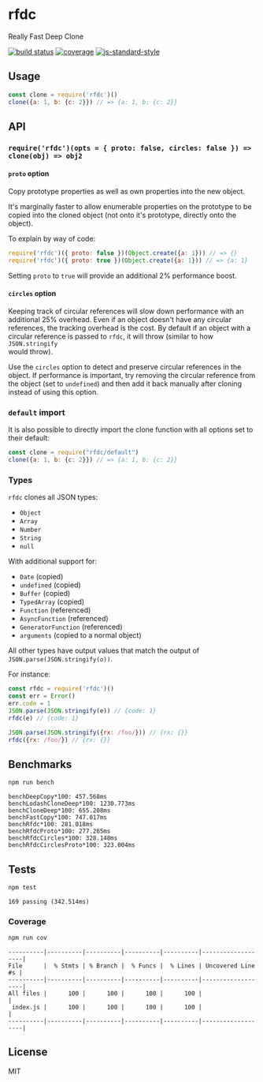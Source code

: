 # rfdc

Really Fast Deep Clone


[![build status](https://img.shields.io/travis/davidmarkclements/rfdc.svg)](https://travis-ci.org/davidmarkclements/rfdc)
[![coverage](https://img.shields.io/codecov/c/github/davidmarkclements/rfdc.svg)](https://codecov.io/gh/davidmarkclements/rfdc)
[![js-standard-style](https://img.shields.io/badge/code%20style-standard-brightgreen.svg?style=flat)](http://standardjs.com/)


## Usage

```js
const clone = require('rfdc')()
clone({a: 1, b: {c: 2}}) // => {a: 1, b: {c: 2}}
```

## API

### `require('rfdc')(opts = { proto: false, circles: false }) => clone(obj) => obj2`

#### `proto` option

Copy prototype properties as well as own properties into the new object.

It's marginally faster to allow enumerable properties on the prototype
to be copied into the cloned object (not onto it's prototype, directly onto the object).

To explain by way of code:

```js
require('rfdc')({ proto: false })(Object.create({a: 1})) // => {}
require('rfdc')({ proto: true })(Object.create({a: 1})) // => {a: 1}
```

Setting `proto` to `true` will provide an additional 2% performance boost.

#### `circles` option

Keeping track of circular references will slow down performance with an
additional 25% overhead. Even if an object doesn't have any circular references,
the tracking overhead is the cost. By default if an object with a circular
reference is passed to `rfdc`, it will throw (similar to how `JSON.stringify` \
would throw).

Use the `circles` option to detect and preserve circular references in the
object. If performance is important, try removing the circular reference from
the object (set to `undefined`) and then add it back manually after cloning
instead of using this option.

### `default` import
It is also possible to directly import the clone function with all options set
to their default:

```js
const clone = require("rfdc/default")
clone({a: 1, b: {c: 2}}) // => {a: 1, b: {c: 2}}
```

### Types

`rfdc` clones all JSON types:

* `Object`
* `Array`
* `Number`
* `String`
* `null`

With additional support for:

* `Date` (copied)
* `undefined` (copied)
* `Buffer` (copied)
* `TypedArray` (copied)
* `Function` (referenced)
* `AsyncFunction` (referenced)
* `GeneratorFunction` (referenced)
* `arguments` (copied to a normal object)

All other types have output values that match the output
of `JSON.parse(JSON.stringify(o))`.

For instance:

```js
const rfdc = require('rfdc')()
const err = Error()
err.code = 1
JSON.parse(JSON.stringify(e)) // {code: 1}
rfdc(e) // {code: 1}

JSON.parse(JSON.stringify({rx: /foo/})) // {rx: {}}
rfdc({rx: /foo/}) // {rx: {}}
```

## Benchmarks

```sh
npm run bench
```

```
benchDeepCopy*100: 457.568ms
benchLodashCloneDeep*100: 1230.773ms
benchCloneDeep*100: 655.208ms
benchFastCopy*100: 747.017ms
benchRfdc*100: 281.018ms
benchRfdcProto*100: 277.265ms
benchRfdcCircles*100: 328.148ms
benchRfdcCirclesProto*100: 323.004ms
```

## Tests

```sh
npm test
```

```
169 passing (342.514ms)
```

### Coverage

```sh
npm run cov
```

```
----------|----------|----------|----------|----------|-------------------|
File      |  % Stmts | % Branch |  % Funcs |  % Lines | Uncovered Line #s |
----------|----------|----------|----------|----------|-------------------|
All files |      100 |      100 |      100 |      100 |                   |
 index.js |      100 |      100 |      100 |      100 |                   |
----------|----------|----------|----------|----------|-------------------|
```

## License

MIT
